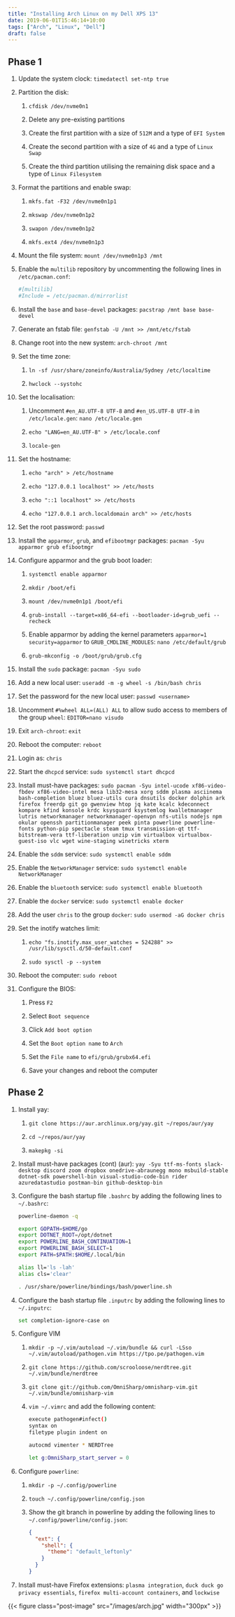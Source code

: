 ```yaml
---
title: "Installing Arch Linux on my Dell XPS 13"
date: 2019-06-01T15:46:14+10:00
tags: ["Arch", "Linux", "Dell"]
draft: false
---
```


## Phase 1

1. Update the system clock: `timedatectl set-ntp true`

2. Partition the disk:
    1. `cfdisk /dev/nvme0n1`

    2. Delete any pre-existing partitions

    3. Create the first partition with a size of `512M` and a type of `EFI System`

    4. Create the second partition with a size of `4G` and a type of `Linux Swap`

    5. Create the third partition utilising the remaining disk space and a type of `Linux Filesystem`

3. Format the partitions and enable swap:
    1. `mkfs.fat -F32 /dev/nvme0n1p1`

    2. `mkswap /dev/nvme0n1p2`

    3. `swapon /dev/nvme0n1p2`

    4. `mkfs.ext4 /dev/nvme0n1p3`

4. Mount the file system: `mount /dev/nvme0n1p3 /mnt`

5. Enable the `multilib` repository by uncommenting the following lines in `/etc/pacman.conf`:

    ```bash
    #[multilib]
    #Include = /etc/pacman.d/mirrorlist
    ```

6. Install the `base` and `base-devel` packages: `pacstrap /mnt base base-devel`

7. Generate an fstab file: `genfstab -U /mnt >> /mnt/etc/fstab`<!--more-->

8. Change root into the new system: `arch-chroot /mnt`

9. Set the time zone:
    1. `ln -sf /usr/share/zoneinfo/Australia/Sydney /etc/localtime`

    2. `hwclock --systohc`

10. Set the localisation:
    1. Uncomment `#en_AU.UTF-8 UTF-8` and `#en_US.UTF-8 UTF-8` in `/etc/locale.gen`: `nano /etc/locale.gen`

    2. `echo "LANG=en_AU.UTF-8" > /etc/locale.conf`

    3. `locale-gen`

11. Set the hostname:
    1. `echo "arch" > /etc/hostname`

    2. `echo "127.0.0.1 localhost" >> /etc/hosts`

    3. `echo "::1 localhost" >> /etc/hosts`

    4. `echo "127.0.0.1 arch.localdomain arch" >> /etc/hosts`

12. Set the root password: `passwd`

13. Install the `apparmor`, `grub`, and `efibootmgr` packages: `pacman -Syu apparmor grub efibootmgr`

14. Configure apparmor and the grub boot loader:
    1. `systemctl enable apparmor`

    2. `mkdir /boot/efi`

    3. `mount /dev/nvme0n1p1 /boot/efi`

    4. `grub-install --target=x86_64-efi --bootloader-id=grub_uefi --recheck`

    5. Enable apparmor by adding the kernel parameters `apparmor=1 security=apparmor` to `GRUB_CMDLINE_MODULES`: `nano /etc/default/grub`

    6. `grub-mkconfig -o /boot/grub/grub.cfg`

15. Install the `sudo` package: `pacman -Syu sudo`

16. Add a new local user: `useradd -m -g wheel -s /bin/bash chris`

17. Set the password for the new local user: `passwd <username>`

18. Uncomment `#%wheel ALL=(ALL) ALL` to allow sudo access to members of the group `wheel`: `EDITOR=nano visudo`

19. Exit `arch-chroot`: `exit`

20. Reboot the computer: `reboot`

21. Login as: `chris`

22. Start the `dhcpcd` service: `sudo systemctl start dhcpcd`

23. Install must-have packages: `sudo pacman -Syu intel-ucode xf86-video-fbdev xf86-video-intel mesa lib32-mesa xorg sddm plasma asciinema bash-completion bluez bluez-utils cura dnsutils docker dolphin ark firefox freerdp git go gwenview htop jq kate kcalc kdeconnect kompare kfind konsole krdc ksysguard ksystemlog kwalletmanager lutris networkmanager networkmanager-openvpn nfs-utils nodejs npm okular openssh partitionmanager peek pinta powerline powerline-fonts python-pip spectacle steam tmux transmission-qt ttf-bitstream-vera ttf-liberation unzip vim virtualbox virtualbox-guest-iso vlc wget wine-staging winetricks xterm`

24. Enable the `sddm` service: `sudo systemctl enable sddm`

25. Enable the `NetworkManager` service: `sudo systemctl enable NetworkManager`

26. Enable the `bluetooth` service: `sudo systemctl enable bluetooth`

27. Enable the `docker` service: `sudo systemctl enable docker`

28. Add the user `chris` to the group `docker`: `sudo usermod -aG docker chris`

29. Set the inotify watches limit:
    1. `echo "fs.inotify.max_user_watches = 524288" >> /usr/lib/sysctl.d/50-default.conf`

    2. `sudo sysctl -p --system`

30. Reboot the computer: `sudo reboot`

31. Configure the BIOS:
    1. Press `F2`

    2. Select `Boot sequence`

    3. Click `Add boot option`

    4. Set the `Boot option name` to `Arch`

    5. Set the `File name` to `efi/grub/grubx64.efi`

    6. Save your changes and reboot the computer

## Phase 2

1. Install yay:
    1. `git clone https://aur.archlinux.org/yay.git ~/repos/aur/yay`

    2. `cd ~/repos/aur/yay`

    3. `makepkg -si`

2. Install must-have packages (cont) (aur): `yay -Syu ttf-ms-fonts slack-desktop discord zoom dropbox onedrive-abraunegg mono msbuild-stable dotnet-sdk powershell-bin visual-studio-code-bin rider azuredatastudio postman-bin github-desktop-bin`

3. Configure the bash startup file `.bashrc` by adding the following lines to `~/.bashrc`:

    ```bash
    powerline-daemon -q

    export GOPATH=$HOME/go
    export DOTNET_ROOT=/opt/dotnet
    export POWERLINE_BASH_CONTINUATION=1
    export POWERLINE_BASH_SELECT=1
    export PATH=$PATH:$HOME/.local/bin

    alias ll='ls -lah'
    alias cls='clear'

    . /usr/share/powerline/bindings/bash/powerline.sh
    ```

4. Configure the bash startup file `.inputrc` by adding the following lines to `~/.inputrc`:

    ```bash
    set completion-ignore-case on
    ```

5. Configure VIM
    1. `mkdir -p ~/.vim/autoload ~/.vim/bundle && curl -LSso ~/.vim/autoload/pathogen.vim https://tpo.pe/pathogen.vim`

    2. `git clone https://github.com/scrooloose/nerdtree.git ~/.vim/bundle/nerdtree`

    3. `git clone git://github.com/OmniSharp/omnisharp-vim.git ~/.vim/bundle/omnisharp-vim`

    4. `vim ~/.vimrc` and add the following content:

        ```bash
        execute pathogen#infect()
        syntax on
        filetype plugin indent on

        autocmd vimenter * NERDTree

        let g:OmniSharp_start_server = 0
        ```

6. Configure `powerline`:
    1. `mkdir -p ~/.config/powerline`

    2. `touch ~/.config/powerline/config.json`

    3. Show the git branch in powerline by adding the following lines to `~/.config/powerline/config.json`:

        ```json
        {
          "ext": {
            "shell": {
              "theme": "default_leftonly"
            }
          }
        }
        ```

7. Install must-have Firefox extensions: `plasma integration`, `duck duck go privacy essentials`, `firefox multi-account containers`, and `lockwise`

{{< figure class="post-image" src="/images/arch.jpg" width="300px" >}}
